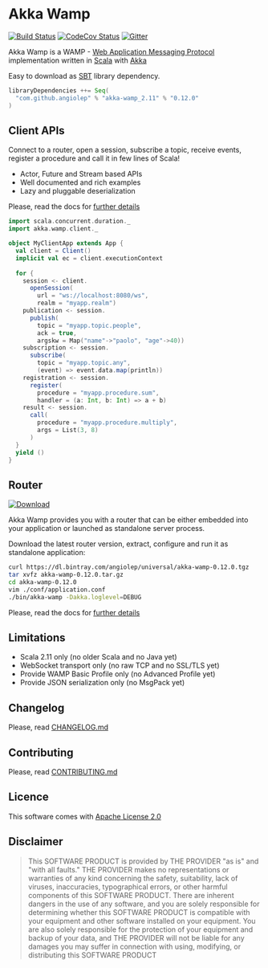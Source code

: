 # Akka Wamp 
[![Build Status][travis-image]][travis-url] [![CodeCov Status][codecov-image]][codecov-url] [![Gitter][gitter-image]][gitter-url] 

     
Akka Wamp is a WAMP - [Web Application Messaging Protocol](http://wamp-proto.org/) implementation written in [Scala](http://scala-lang.org/) with [Akka](http://akka.io/)

Easy to download as [SBT](http://www.scala-sbt.org/) library dependency.

```scala
libraryDependencies ++= Seq(
  "com.github.angiolep" % "akka-wamp_2.11" % "0.12.0"
)  
```

## Client APIs
Connect to a router, open a session, subscribe a topic, receive events, register a procedure and call it in few lines of Scala!

* Actor, Future and Stream based APIs
* Well documented and rich examples
* Lazy and pluggable deserialization

Please, read the docs for [further details](https://angiolep.github.io/projects/akka-wamp/client/overview)

```scala
import scala.concurrent.duration._
import akka.wamp.client._

object MyClientApp extends App {
  val client = Client()
  implicit val ec = client.executionContext
  
  for {
    session <- client.
      openSession(
        url = "ws://localhost:8080/ws",
        realm = "myapp.realm")
    publication <- session.
      publish(
        topic = "myapp.topic.people",
        ack = true,
        argskw = Map("name"->"paolo", "age"->40))
    subscription <- session.
      subscribe(
        topic = "myapp.topic.any",
        (event) => event.data.map(println))
    registration <- session.
      register(
        procedure = "myapp.procedure.sum", 
        handler = (a: Int, b: Int) => a + b)
    result <- session.
      call(
        procedure = "myapp.procedure.multiply",
        args = List(3, 8)
      )
  } 
  yield ()
}
```


## Router
 
[![Download][download-image]][download-url]
 
Akka Wamp provides you with a router that can be either embedded into your application or launched as standalone server process.

Download the latest router version, extract, configure and run it as standalone application:

```bash
curl https://dl.bintray.com/angiolep/universal/akka-wamp-0.12.0.tgz
tar xvfz akka-wamp-0.12.0.tar.gz
cd akka-wamp-0.12.0
vim ./conf/application.conf
./bin/akka-wamp -Dakka.loglevel=DEBUG
```

Please, read the docs for [further details](https://angiolep.github.io/projects/akka-wamp/router)



## Limitations

 * Scala 2.11 only (no older Scala and no Java yet)
 * WebSocket transport only (no raw TCP and no SSL/TLS yet) 
 * Provide WAMP Basic Profile only (no Advanced Profile yet)
 * Provide JSON serialization only (no MsgPack yet)

## Changelog
Please, read [CHANGELOG.md](CHANGELOG.md)

## Contributing
Please, read [CONTRIBUTING.md](CONTRIBUTING.md)

## Licence 
This software comes with [Apache License 2.0](http://www.apache.org/licenses/LICENSE-2.0)

## Disclaimer
> This SOFTWARE PRODUCT is provided by THE PROVIDER "as is" and "with all faults." THE PROVIDER makes no representations or warranties of any kind concerning the safety, suitability, lack of viruses, inaccuracies, typographical errors, or other harmful components of this SOFTWARE PRODUCT. There are inherent dangers in the use of any software, and you are solely responsible for determining whether this SOFTWARE PRODUCT is compatible with your equipment and other software installed on your equipment. You are also solely responsible for the protection of your equipment and backup of your data, and THE PROVIDER will not be liable for any damages you may suffer in connection with using, modifying, or distributing this SOFTWARE PRODUCT

[travis-image]: https://travis-ci.org/angiolep/akka-wamp.svg?branch=master
[travis-url]: https://travis-ci.org/angiolep/akka-wamp

[codecov-image]: https://codecov.io/gh/angiolep/akka-wamp/branch/master/graph/badge.svg
[codecov-url]: https://codecov.io/gh/angiolep/akka-wamp
        
[gitter-image]: https://badges.gitter.im/angiolep/akka-wamp.svg
[gitter-url]: https://gitter.im/angiolep/akka-wamp?utm_source=badge&utm_medium=badge&utm_campaign=pr-badge&utm_content=body_badge

[download-image]: https://api.bintray.com/packages/angiolep/universal/akka-wamp/images/download.svg
[download-url]: https://bintray.com/angiolep/universal/akka-wamp/_latestVersion
